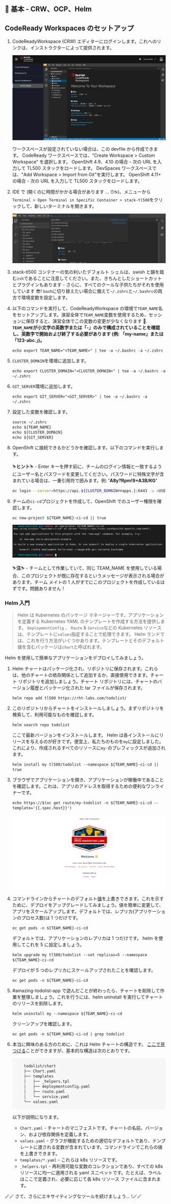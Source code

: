 ## 🐌 基本 - CRW、OCP、Helm

## CodeReady Workspaces のセットアップ

1. CodeReadyWorkspace (CRW) エディターにログインします。これへのリンクは、インストラクターによって提供されます。

    ![crw](./images/crw.png)

     <p class="warn">ワークスペースが設定されていない場合は、この devfile から作成できます。 CodeReady ワークスペースでは、"Create Workspace &gt; Custom Workspace" を選択します。 OpenShift 4.9、4.10 の場合 - 次の URL を入力して TL500 スタックをロードします。<span style="color:blue;"></span><a id="crw_dev_filelocation" href=""></a> DevSpaces ワークスペースでは、"Add Workspace &gt; Import from Git"を実行します。 OpenShift 4.11+ の場合 - 次の URL を入力して TL500 スタックをロードします。<span style="color:blue;"></span><a id="crw_dev_filelocation_4.11" href=""></a></p>
    

2. IDE で (開くのに時間がかかる場合があります ... ⏰☕️)、メニューから`Terminal > Open Terminal in Specific Container > stack-tl500`をクリックして、新しいターミナルを開きます。

    ![new-terminal](./images/new-terminal.png)

3. stack-tl500 コンテナーの気の利いたデフォルト シェルは、swish と韻を踏む`zsh`であることに注意してください。また、きちんとしたショートカットとプラグインもあります - さらに、すべてのクールな子供たちがそれを使用しています 😎! `bash`に切り替えたい場合に備えて`~/.zshrc`と`~/.bashrc`の両方で環境変数を設定します。

4. 以下のコマンドを実行して、CodeReadyWorkspace の環境で`TEAM_NAME`名をセットアップします。演習全体で`TEAM_NAME`変数を使用するため、セッションに保存すると、演習全体でこの変数の変更が少なくなります 💪. <strong data-md-type="double_emphasis">`TEAM_NAME`が小文字の英数字または「-」のみで構成されていることを確認し、英数字で開始および終了する必要があります (例: 「my-name」または「123-abc.」)。</strong>

    ```bash#test
    echo export TEAM_NAME="<TEAM_NAME>" | tee -a ~/.bashrc -a ~/.zshrc
    ```

5. `CLUSTER_DOMAIN`を環境に追加します。

    ```bash#test
    echo export CLUSTER_DOMAIN="<CLUSTER_DOMAIN>" | tee -a ~/.bashrc -a ~/.zshrc
    ```

6. `GIT_SERVER`環境に追加します。

    ```bash#test
    echo export GIT_SERVER="<GIT_SERVER>" | tee -a ~/.bashrc -a ~/.zshrc
    ```

7. 設定した変数を確認します。

    ```zsh#test
    source ~/.zshrc
    echo ${TEAM_NAME}
    echo ${CLUSTER_DOMAIN}
    echo ${GIT_SERVER}
    ```

8. OpenShift に接続できるかどうかを確認します。以下のコマンドを実行します。

     <p class="tip">⛷️<b>ヒント</b>⛷️ - Enter キーを押す前に、チームのログイン情報と一致するようにユーザー名とパスワードを変更してください。パスワードに特殊文字が含まれている場合は、一重引用符で囲みます。例: <strong>'A8y?Rpm!9+A3B/KG'</strong></p>


    ```bash
    oc login --server=https://api.${CLUSTER_DOMAIN##apps.}:6443 -u <USER_NAME> -p <PASSWORD>
    ```

9. チームの`ci-cd`プロジェクトを作成して、OpenShift でのユーザー権限を確認します。

    ```bash#test
    oc new-project ${TEAM_NAME}-ci-cd || true
    ```

    ![new-project](./images/new-project.png)

     <p class="warn">⛷️<b>注</b>⛷️ - チームとして作業していて、同じ TEAM_NAME を使用している場合、このプロジェクトが既に存在するというメッセージが表示される場合があります。チーム メイトの 1 人がすでにこのプロジェクトを作成しているはずです。問題ありません！</p>
    

### Helm 入門

> Helm は Kubernetes のパッケージ マネージャーです。アプリケーションを定義する Kubernetes YAML のテンプレートを作成する方法を提供します。 `DeploymentConfig` 、 `Route` &amp; `Service`などの Kubernetes リソースは、テンプレートに`values`指定することで処理できます。 Helm ランドでは、これを行う方法がいくつかあります。テンプレートとそのデフォルト値を含むパッケージは`chart`と呼ばれます。

Helm を使用して簡単なアプリケーションをデプロイしてみましょう。

1. Helm チャートはパッケージ化され、リポジトリに保存されます。これらは、他のチャートの依存関係として追加するか、直接使用できます。チャート リポジトリを追加しましょう。チャート リポジトリには、チャートのバージョン履歴とパッケージ化された tar ファイルが保存されます。

    ```bash#test
    helm repo add tl500 https://rht-labs.com/todolist/
    ```

2. このリポジトリからチャートをインストールしましょう。まずリポジトリを検索して、利用可能なものを確認します。

    ```bash#test
    helm search repo todolist
    ```

    ここで最新バージョンをインストールします。 Helm は各インストールにリリースを与えるのが好きです。便宜上、私たちのものを`my`に設定しました。これにより、作成されるすべてのリソースに`my-`のプレフィックスが追加されます。

    ```bash#test
    helm install my tl500/todolist --namespace ${TEAM_NAME}-ci-cd || true
    ```

3. ブラウザでアプリケーションを開き、アプリケーションが稼働中であることを確認します。これは、アプリのアドレスを取得するための便利なワンライナーです。

    ```bash#test
    echo https://$(oc get route/my-todolist -n ${TEAM_NAME}-ci-cd --template='{{.spec.host}}')
    ```

    ![todolist](./images/todolist.png)

4. コマンドラインからチャートのデフォルト<span style="color:blue;"><a href="https://github.com/rht-labs/todolist/blob/master/chart/values.yaml">値</a></span>を上書きできます。これを示すために、デプロイをアップグレードしてみましょう。値を簡単に変更して、アプリをスケールアップします。デフォルトでは、レプリカ(アプリケーションのプロセス数)は 1 つだけです。

    ```bash#test
    oc get pods -n ${TEAM_NAME}-ci-cd
    ```

    デフォルトでは、アプリケーションのレプリカは 1 つだけです。 helm を使用してこれを 5 に設定しましょう。

    ```bash#test
    helm upgrade my tl500/todolist --set replicas=5 --namespace ${TEAM_NAME}-ci-cd
    ```

    デプロイが 5 つのレプリカにスケールアップされたことを確認します。

    ```bash#test
    oc get pods -n ${TEAM_NAME}-ci-cd
    ```

5. #amazing-todolist-app で遊んだことが終わったら、チャートを削除して作業を整理しましょう。これを行うには、helm uninstall を実行してチャートのリリースを削除します。

    ```bash#test
    helm uninstall my --namespace ${TEAM_NAME}-ci-cd
    ```

    クリーンアップを確認します。

    ```bash#test
    oc get pods -n ${TEAM_NAME}-ci-cd | grep todolist
    ```

6. 本当に興味のある方のために、これは Helm チャートの構造です。 <span style="color:blue;"><a href="https://github.com/rht-labs/todolist">ここで見つける</a></span>ことができますが、基本的な構造は次のとおりです。

     <div class="highlight" style="background: #f7f7f7">
     <pre><code class="language-bash">
        todolist/chart
        ├── Chart.yaml
        ├── templates
        │   ├── _helpers.tpl
        │   ├── deploymentconfig.yaml
        │   ├── route.yaml
        │   └── service.yaml
        └── values.yaml
        </code></pre>
    </div>


    以下が説明になります。

    - `Chart.yaml` - チャートのマニフェストです。チャートの名前、バージョン、および依存関係を定義します。
    - `values.yaml` - グラフが機能するための適切なデフォルトであり、テンプレートに渡される変数が含まれています。コマンドラインでこれらの値を上書きできます。
    - `templates/*.yaml` - これらは k8s リソースです。
    - `_helpers.tpl` - 再利用可能な変数のコレクションであり、すべての k8s リソースに均一に適用される yaml スニペットです。たとえば、ラベルはここで定義され、必要に応じて各 k8s リソース ファイルに含まれます。

🪄🪄 さて、さらにエキサイティングなツールを続けましょう... !🪄🪄
